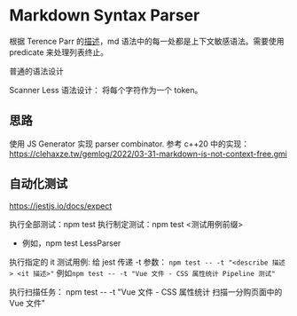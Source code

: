 # Markdown Syntax Parser

根据 Terence Parr 的[描述](https://groups.google.com/g/antlr-discussion/c/MgwhZm-FfIA/m/fW_Vj3UKP1wJ)，md 语法中的每一处都是上下文敏感语法。需要使用 predicate 来处理列表终止。


普通的语法设计

Scanner Less 语法设计：
将每个字符作为一个 token。

## 思路
使用 JS Generator 实现 parser combinator.
参考 c++20 中的实现：https://clehaxze.tw/gemlog/2022/03-31-markdown-is-not-context-free.gmi


## 自动化测试

https://jestjs.io/docs/expect

执行全部测试：npm test
执行制定测试：npm test <测试用例前缀>
- 例如，npm test LessParser

执行指定的 it 测试用例: 给 jest 传递 -t 参数：
`npm test -- -t "<describe 描述> <it 描述>"`
例如`npm test -- -t "Vue 文件 - CSS 属性统计 Pipeline 测试"`

执行扫描任务：
npm test -- -t "Vue 文件 - CSS 属性统计 扫描一分购页面中的 Vue 文件"